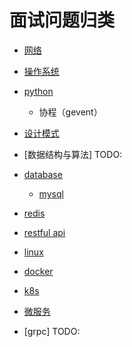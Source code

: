 # 面试问题归类

- [网络](./internet.md)

- [操作系统](./os.md)

- [python](./python.md)
  - 协程（gevent）

- [设计模式](../books/design_patterns.md)

- [数据结构与算法] TODO:

- [database](./database.md)
  - [mysql](./mysql.md)

- [redis](./redis.md)

- [restful api](./restfurl_api.md)

- [linux](./linux.md)

- [docker](./docker.md)

- [k8s](./k8s.md)

- [微服务](../books/build_microservices.md)

- [grpc] TODO:
